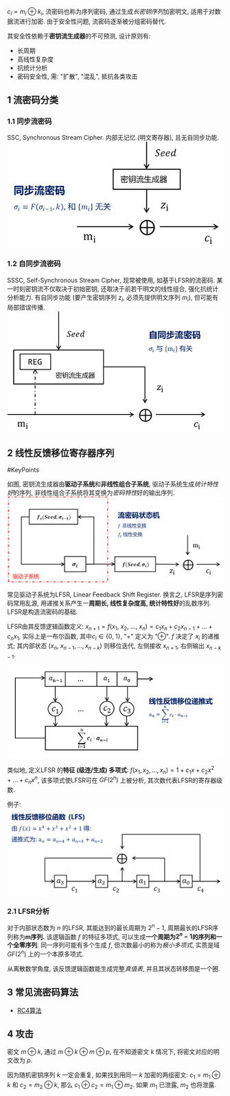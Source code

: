 $c_{i}=m_{i}\oplus k_{i}$, 流密码也称为序列密码, 通过生成*长密钥序列*加密明文, 适用于对数据流进行加密. 由于安全性问题, 流密码逐渐被分组密码替代.

其安全性依赖于**密钥流生成器**的不可预测, 设计原则有:
- 长周期
- 高线性复杂度
- 抗统计分析
- 密码安全性, 需: "扩散", "混乱", 抵抗各类攻击

## 1 流密码分类

### 1.1 同步流密码

SSC, Synchronous Stream Cipher. 内部无记忆 (明文寄存器), 且无自同步功能.
![|350](../../attach/Pasted%20image%2020230609220618.png)

### 1.2 自同步流密码

SSSC, Self-Synchronous Stream Cipher, 现常被使用, 如基于LFSR的流密码. 某一时刻密钥流不仅取决于初始密钥, 还取决于前若干明文的线性组合, 强化抗统计分析能力. 有自同步功能 (要产生密钥序列 $z_{i}$, 必须先提供明文序列 $m_{i}$), 但可能有局部错误传播.
![|400](../../attach/Pasted%20image%2020230609220612.png)



## 2 线性反馈移位寄存器序列

#KeyPoints

如图, 密钥流生成器由**驱动子系统**和**非线性组合子系统**, 驱动子系统生成*统计特性好*的序列, 非线性组合子系统将其变换为*密码特性*好的输出序列. 
![|500](../../attach/Pasted%20image%2020230609221302.png)

常见驱动子系统为LFSR, Linear Feedback Shift Register. 换言之, LFSR是序列密码常用乱源, 用递推关系产生一**周期长, 线性复杂度高, 统计特性好**的乱数序列. LFSR是构造流密码的基础.

LFSR由其反馈逻辑函数定义: $x_{n+1}=f(x_{1},\ x_{2},\ \dots,\ x_{n})=c_{1}x_{n}+c_{2}x_{n-1}+\dots+c_{n}x_{1}$, 实际上是一布尔函数, 其中$c_{i}\in\{0,\ 1\}$, "$+$" 定义为 "$\oplus$". $f$ 决定了 $x_{i}$ 的递推式; 其内部状态 $(x_{n},\ x_{n-1},\dots,x_{n-k})$ 则移位迭代, 左侧接收 $x_{n+1}$, 右侧输出 $x_{n-k-1}$.

![|450](../../attach/Pasted%20image%2020230609234108.png)

类似地, 定义LFSR 的**特征 (级连/生成) 多项式**: $f(x_{1},x_{2},\dots, x_{n})=1+c_{1}x+c_{2}x^{2}+\dots+c_{n}x^{n}$, 该多项式使LFSR可在 $GF(2^{n})$ 上被分析, 其次数代表LFSR的寄存器级数.

例子:
![|500](../../attach/Pasted%20image%2020230609220658.png)

### 2.1 LFSR分析

对于内部状态数为 $n$ 的LFSR, 其能达到的最长周期为 $2^{n}-1$, 周期最长的LFSR序列称为**m序列.** 该逻辑函数 $f$ 的特征多项式, 可以生成**一个周期为$2^{n}-1$的序列和一个全零序列**. 同一序列可能有多个生成 $f$, 但次数最小的称为*极小多项式*, 实质是域 $GF(2^{n})$ 上的一个本原多项式.

从离散数学角度, 该反馈逻辑函数能生成完整*真值表*, 并且其状态转移图是一个圈.

## 3 常见流密码算法

- [RC4算法](RC4流密码算法.md)

## 4 攻击

密文 $m\oplus k$, 通过 $m\oplus k\oplus m\oplus p$, 在不知道密文 $k$ 情况下, 将密文对应的明文改为 $p$.

因为随机密钥序列 $k$ 一定会重复, 如果找到用同一 $k$ 加密的两组密文: $c_{1}=m_{1}\oplus k$ 和 $c_{2}=m_{2}\oplus k$, 那么 $c_{1}\oplus c_{2}=m_{1}\oplus m_{2}$. 如果 $m_{1}$ 已泄露, $m_{2}$ 也将泄露.